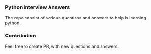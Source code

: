 ### Python Interview Answers ###

The repo consist of various questions and answers to help in learning python.

### Contribution ###

Feel free to create PR, with new questions and answers.
